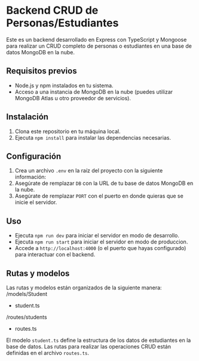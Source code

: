 # Backend CRUD de Personas/Estudiantes

Este es un backend desarrollado en Express con TypeScript y Mongoose para realizar un CRUD completo de personas o estudiantes en una base de datos MongoDB en la nube.

## Requisitos previos

- Node.js y npm instalados en tu sistema.
- Acceso a una instancia de MongoDB en la nube (puedes utilizar MongoDB Atlas u otro proveedor de servicios).

## Instalación

1. Clona este repositorio en tu máquina local.
2. Ejecuta `npm install` para instalar las dependencias necesarias.

## Configuración

1. Crea un archivo `.env` en la raíz del proyecto con la siguiente información:
2. Asegúrate de remplazar `DB` con la URL de tu base de datos MongoDB en la nube.
3. Asegúrate de remplazar `PORT` con el puerto en donde quieras que se inicie el servidor.
   
## Uso

- Ejecuta `npm run dev` para iniciar el servidor en modo de desarrollo.
- Ejecuta `npm run start` para iniciar el servidor en modo de produccion.
- Accede a `http://localhost:4000` (o el puerto que hayas configurado) para interactuar con el backend.

## Rutas y modelos

Las rutas y modelos están organizados de la siguiente manera:
/models/Student
- student.ts

/routes/students
- routes.ts

El modelo `student.ts` define la estructura de los datos de estudiantes en la base de datos. 
Las rutas para realizar las operaciones CRUD están definidas en el archivo `routes.ts`.

